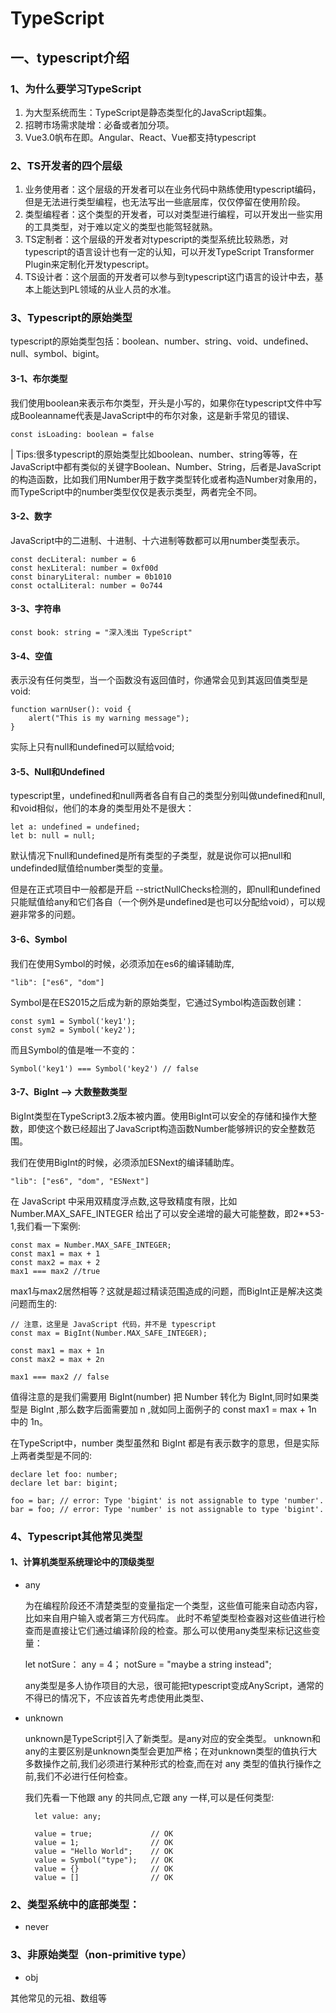 # TypeScript

## 一、typescript介绍

### 1、为什么要学习TypeScript

1. 为大型系统而生：TypeScript是静态类型化的JavaScript超集。
2. 招聘市场需求陡增：必备或者加分项。
3. Vue3.0帆布在即。Angular、React、Vue都支持typescript

### 2、TS开发者的四个层级

1. 业务使用者：这个层级的开发者可以在业务代码中熟练使用typescript编码，但是无法进行类型编程，也无法写出一些底层库，仅仅停留在使用阶段。
2. 类型编程者：这个类型的开发者，可以对类型进行编程，可以开发出一些实用的工具类型，对于难以定义的类型也能驾轻就熟。
3. TS定制者：这个层级的开发者对typescript的类型系统比较熟悉，对typescript的语言设计也有一定的认知，可以开发TypeScript Transformer Plugin来定制化开发typescript。
4. TS设计者：这个层面的开发者可以参与到typescript这门语言的设计中去，基本上能达到PL领域的从业人员的水准。

### 3、Typescript的原始类型

typescript的原始类型包括：boolean、number、string、void、undefined、null、symbol、bigint。

#### 3-1、布尔类型

我们使用boolean来表示布尔类型，开头是小写的，如果你在typescript文件中写成Booleanname代表是JavaScript中的布尔对象，这是新手常见的错误、
    
    const isLoading: boolean = false

| Tips:很多typescript的原始类型比如boolean、number、string等等，在JavaScript中都有类似的关键字Boolean、Number、String，后者是JavaScript的构造函数，比如我们用Number用于数字类型转化或者构造Number对象用的，而TypeScript中的number类型仅仅是表示类型，两者完全不同。

#### 3-2、数字

JavaScript中的二进制、十进制、十六进制等数都可以用number类型表示。

    const decLiteral: number = 6
    const hexLiteral: number = 0xf00d
    const binaryLiteral: number = 0b1010
    const octalLiteral: number = 0o744

#### 3-3、字符串

    const book: string = "深入浅出 TypeScript"

#### 3-4、空值

表示没有任何类型，当一个函数没有返回值时，你通常会见到其返回值类型是void:

    function warnUser(): void {
        alert("This is my warning message");
    }

实际上只有null和undefined可以赋给void;

#### 3-5、Null和Undefined

typescript里，undefined和null两者各自有自己的类型分别叫做undefined和null,和void相似，他们的本身的类型用处不是很大：

    let a: undefined = undefined;
    let b: null = null;

默认情况下null和undefined是所有类型的子类型，就是说你可以把null和undefinded赋值给number类型的变量。

但是在正式项目中一般都是开启 --strictNullChecks检测的，即null和undefined只能赋值给any和它们各自（一个例外是undefined是也可以分配给void），可以规避非常多的问题。

#### 3-6、Symbol

我们在使用Symbol的时候，必须添加在es6的编译辅助库,

    "lib": ["es6", "dom"]

Symbol是在ES2015之后成为新的原始类型，它通过Symbol构造函数创建：

    const sym1 = Symbol('key1');
    const sym2 = Symbol('key2');

而且Symbol的值是唯一不变的：

    Symbol('key1') === Symbol('key2') // false

#### 3-7、BigInt --> 大数整数类型

BigInt类型在TypeScript3.2版本被内置。使用BigInt可以安全的存储和操作大整数，即使这个数已经超出了JavaScript构造函数Number能够辨识的安全整数范围。

我们在使用BigInt的时候，必须添加ESNext的编译辅助库。

    "lib": ["es6", "dom", "ESNext"]

在 JavaScript 中采用双精度浮点数,这导致精度有限，比如 Number.MAX_SAFE_INTEGER 给出了可以安全递增的最大可能整数，即2**53-1,我们看一下案例:

    const max = Number.MAX_SAFE_INTEGER;
    const max1 = max + 1
    const max2 = max + 2
    max1 === max2 //true

max1与max2居然相等？这就是超过精读范围造成的问题，而BigInt正是解决这类问题而生的:

    // 注意，这里是 JavaScript 代码，并不是 typescript
    const max = BigInt(Number.MAX_SAFE_INTEGER);

    const max1 = max + 1n
    const max2 = max + 2n

    max1 === max2 // false

值得注意的是我们需要用 BigInt(number) 把 Number 转化为 BigInt,同时如果类型是 BigInt ,那么数字后面需要加 n ,就如同上面例子的 const max1 = max + 1n 中的 1n。

在TypeScript中，number 类型虽然和 BigInt 都是有表示数字的意思，但是实际上两者类型是不同的:

    declare let foo: number;
    declare let bar: bigint;

    foo = bar; // error: Type 'bigint' is not assignable to type 'number'.
    bar = foo; // error: Type 'number' is not assignable to type 'bigint'.

### 4、Typescript其他常见类型

#### 1、计算机类型系统理论中的顶级类型

- any

	为在编程阶段还不清楚类型的变量指定一个类型，这些值可能来自动态内容，比如来自用户输入或者第三方代码库。
	此时不希望类型检查器对这些值进行检查而是直接让它们通过编译阶段的检查。那么可以使用any类型来标记这些变量：

	let  notSure： any = 4；
	notSure = "maybe a string instead";

	any类型是多人协作项目的大忌，很可能把typescript变成AnyScript，通常的不得已的情况下，不应该首先考虑使用此类型、

- unknown

	unknown是TypeScript引入了新类型。是any对应的安全类型。
	unknown和any的主要区别是unknown类型会更加严格；在对unknown类型的值执行大多数操作之前,我们必须进行某种形式的检查,而在对 any 类型的值执行操作之前,我们不必进行任何检查。

    我们先看一下他跟 any 的共同点,它跟 any 一样,可以是任何类型:

        let value: any;

        value = true;             // OK
        value = 1;                // OK
        value = "Hello World";    // OK
        value = Symbol("type");   // OK
        value = {}                // OK
        value = []                // OK

### 2、类型系统中的底部类型：

- never

### 3、非原始类型（non-primitive type）

- obj

其他常见的元祖、数组等